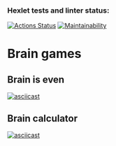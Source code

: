 ### Hexlet tests and linter status:
[![Actions Status](https://github.com/depocoder/python-project-49/workflows/hexlet-check/badge.svg)](https://github.com/depocoder/python-project-49/actions)
[![Maintainability](https://api.codeclimate.com/v1/badges/856215475485b79275a0/maintainability)](https://codeclimate.com/github/depocoder/python-project-49/maintainability)

# Brain games

## Brain is even

[![asciicast](https://asciinema.org/a/diWzCSgd57HAkhHyedHudofAx.svg)](https://asciinema.org/a/diWzCSgd57HAkhHyedHudofAx)

## Brain calculator

[![asciicast](https://asciinema.org/a/DQkmQDwyByelZ5HRmbuDor3Nv.svg)](https://asciinema.org/a/DQkmQDwyByelZ5HRmbuDor3Nv)
